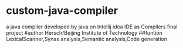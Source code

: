 # custom-java-compiler
a java  compiler developed by java on Intellij idea IDE as Compilers final project
#author Hersch/Beijing Institute of Technology
##funtion
LexicalScanner,Synax analysis,Semantic analysis,Code generation
